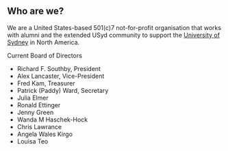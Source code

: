 ## Who are we?

We are a United States-based 501(c)7 not-for-profit organisation that works with alumni and the extended USyd community to support the [University of Sydney](https://sydney.edu.au) in North America.

Current Board of Directors

- Richard F. Southby, President
- Alex Lancaster, Vice-President
- Fred Kam, Treasurer
- Patrick (Paddy) Ward, Secretary
- Julia Elmer
- Ronald Ettinger
- Jenny Green
- Wanda M Haschek-Hock
- Chris Lawrance
- Angela Wales Kirgo
- Louisa Teo
